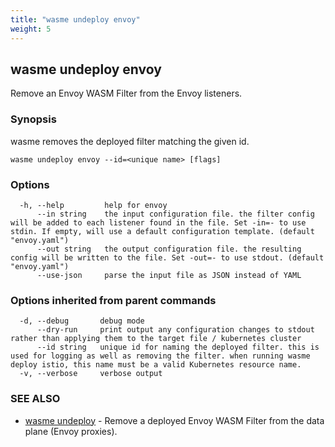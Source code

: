 ```yaml
---
title: "wasme undeploy envoy"
weight: 5
---
```

## wasme undeploy envoy

Remove an Envoy WASM Filter from the Envoy listeners.

### Synopsis

wasme removes the deployed filter matching the given id. 


```
wasme undeploy envoy --id=<unique name> [flags]
```

### Options

```
  -h, --help         help for envoy
      --in string    the input configuration file. the filter config will be added to each listener found in the file. Set -in=- to use stdin. If empty, will use a default configuration template. (default "envoy.yaml")
      --out string   the output configuration file. the resulting config will be written to the file. Set -out=- to use stdout. (default "envoy.yaml")
      --use-json     parse the input file as JSON instead of YAML
```

### Options inherited from parent commands

```
  -d, --debug       debug mode
      --dry-run     print output any configuration changes to stdout rather than applying them to the target file / kubernetes cluster
      --id string   unique id for naming the deployed filter. this is used for logging as well as removing the filter. when running wasme deploy istio, this name must be a valid Kubernetes resource name.
  -v, --verbose     verbose output
```

### SEE ALSO

* [wasme undeploy](../wasme_undeploy)	 - Remove a deployed Envoy WASM Filter from the data plane (Envoy proxies).

